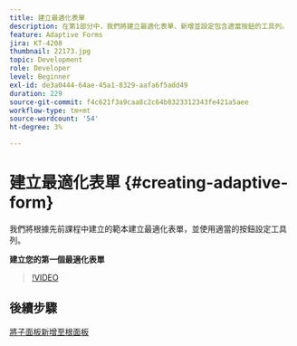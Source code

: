 ```yaml
---
title: 建立最適化表單
description: 在第1部分中，我們將建立最適化表單、新增並設定包含適當按鈕的工具列。
feature: Adaptive Forms
jira: KT-4208
thumbnail: 22173.jpg
topic: Development
role: Developer
level: Beginner
exl-id: de3a0444-64ae-45a1-8329-aafa6f5add49
duration: 229
source-git-commit: f4c621f3a9caa8c2c64b8323312343fe421a5aee
workflow-type: tm+mt
source-wordcount: '54'
ht-degree: 3%

---
```


# 建立最適化表單 {#creating-adaptive-form}

我們將根據先前課程中建立的範本建立最適化表單，並使用適當的按鈕設定工具列。

**建立您的第一個最適化表單**

>[!VIDEO](https://video.tv.adobe.com/v/22173?quality=12&learn=on)

## 後續步驟

[將子面板新增至根面板](./configuring-root-panel-and-adding-child-panels.md)

